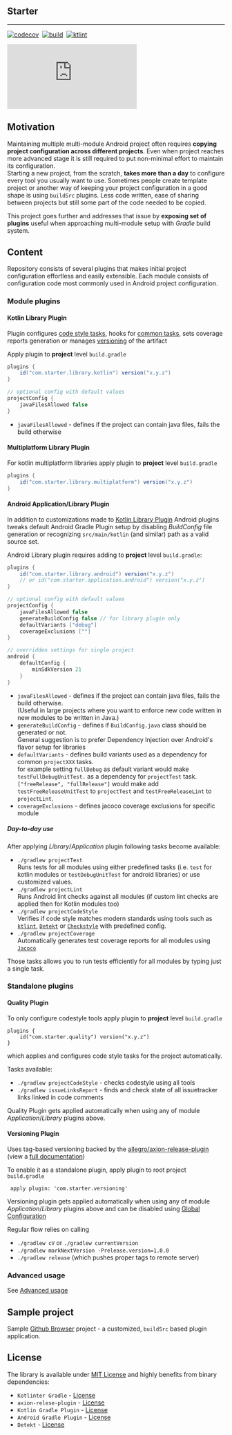 ## Starter
___

[![codecov](https://codecov.io/gh/usefulness/project-starter/branch/master/graph/badge.svg)](https://codecov.io/gh/usefulness/project-starter)
&nbsp;[![build](https://github.com/usefulness/project-starter/workflows/Build%20project/badge.svg)](https://github.com/usefulness/project-starter/actions)
&nbsp;[![ktlint](https://img.shields.io/badge/code%20style-%E2%9D%A4-FF4081.svg)](https://ktlint.github.io/)

[![version](https://img.shields.io/maven-metadata/v/https/plugins.gradle.org/m2/com/project/starter/jvm/maven-metadata.xml?label=gradle)](https://plugins.gradle.org/search?term=com.starter) 


## Motivation

Maintaining multiple multi-module Android project often requires **copying project configuration across different projects**.
Even when project reaches more advanced stage it is still required to put non-minimal effort to maintain its configuration.  
Starting a new project, from the scratch, **takes more than a day** to configure every tool you usually want to use.
Sometimes people create template project or another way of keeping your project configuration in a good shape is using `buildSrc` plugins.
Less code written, ease of sharing between projects but still some part of the code needed to be copied.

This project goes further and addresses that issue by **exposing set of plugins** useful when approaching multi-module setup with _Gradle_ build system.

## Content

Repository consists of several plugins that makes initial project configuration effortless and easily extensible.
Each module consists of configuration code most commonly used in Android project configuration.

### Module plugins
#### Kotlin Library Plugin
Plugin configures [code style tasks](#quality-plugin), hooks for [common tasks](#day-to-day-use), 
sets coverage reports generation or manages [versioning](#versioning-plugin) of the artifact
    
Apply plugin to **project** level `build.gradle`

``` groovy
plugins {
    id("com.starter.library.kotlin") version("x.y.z")
}

// optional config with default values
projectConfig {
    javaFilesAllowed false
}
```

- `javaFilesAllowed` - defines if the project can contain java files, fails the build otherwise

#### Multiplatform Library Plugin
For kotlin multiplatform libraries apply plugin to **project** level `build.gradle`

``` groovy
plugins {
    id("com.starter.library.multiplatform") version("x.y.z")
}
```

#### Android Application/Library Plugin
In addition to customizations made to [Kotlin Library Plugin](#kotlin-library-plugin) Android plugins 
tweaks default Android Gradle Plugin setup by disabling _BuildConfig_ file generation 
or recognizing `src/main/kotlin` (and similar) path as a valid source set. 

Android Library plugin requires adding to **project** level `build.gradle`:

``` groovy
plugins {
    id("com.starter.library.android") version("x.y.z") 
    // or id("com.starter.application.android") version("x.y.z") 
}

// optional config with default values
projectConfig {
    javaFilesAllowed false
    generateBuildConfig false // for library plugin only 
    defaultVariants ["debug"]
    coverageExclusions [""]
}

// overridden settings for single project
android {
    defaultConfig {
        minSdkVersion 21
    }
}
```

- `javaFilesAllowed` - defines if the project can contain java files, fails the build otherwise.  
(Useful in large projects where you want to enforce new code written in new modules to be written in Java.)
- `generateBuildConfig` - defines if `BuildConfig.java` class should be generated or not.  
General suggestion is to prefer Dependency Injection over Android's flavor setup for libraries
- `defaultVariants` - defines build variants used as a dependency for common `projectXXX` tasks.  
for example setting `fullDebug` as default variant would make `testFullDebugUnitTest.` as a dependency for `projectTest` task.
`["freeRelease", "fullRelease"]` would make add `testFreeReleaseUnitTest` to `projectTest` and `testFreeReleaseLint` to `projectLint`.
- `coverageExclusions` - defines jacoco coverage exclusions for specific module

##### Day-to-day use
After applying _Library_/_Application_ plugin following tasks become available:
- `./gradlew projectTest`  
  Runs tests for all modules using either predefined tasks (i.e. `test` for kotlin modules or `testDebugUnitTest` for android libraries) or use customized values.
- `./gradlew projectLint`  
  Runs Android lint checks against all modules (if custom lint checks are applied then for Kotlin modules too)
- `./gradlew projectCodeStyle`  
  Verifies if code style matches modern standards using tools such as [`ktlint`](https://github.com/pinterest/ktlint), [`Detekt`](https://github.com/arturbosch/detekt) or [`Checkstyle`](https://checkstyle.org/) with predefined config.
- `./gradlew projectCoverage`  
  Automatically generates test coverage reports for all modules using [`Jacoco`](https://github.com/jacoco/jacoco)

Those tasks allows you to run tests efficiently for all modules by typing just a single task.

### Standalone plugins
#### Quality Plugin
To only configure codestyle tools apply plugin to **project** level `build.gradle`
```
plugins {
    id("com.starter.quality") version("x.y.z") 
}
```
which applies and configures code style tasks for the project automatically.  

Tasks available:
- `./gradlew projectCodeStyle` - checks codestyle using all tools 
- `./gradlew issueLinksReport` - finds and check state of all issuetracker links linked in code comments  

Quality Plugin gets applied automatically when using any of module _Application_/_Library_ plugins above.

#### Versioning Plugin

Uses tag-based versioning backed by the [allegro/axion-release-plugin](https://github.com/allegro/axion-release-plugin) (view a [full documentation](https://github.com/allegro/axion-release-plugin))

To enable it as a standalone plugin, apply plugin to root project `build.gradle`
```
 apply plugin: 'com.starter.versioning'
```
Versioning plugin gets applied automatically when using any of module _Application_/_Library_ plugins above and can be disabled using [Global Configuration](Advanced.md#global-configuration)

Regular flow relies on calling
- `./gradlew cV` or `./gradlew currentVersion`
- `./gradlew markNextVersion -Prelease.version=1.0.0`
- `./gradlew release` (which pushes proper tags to remote server)

### Advanced usage
See [Advanced usage](Advanced.md)

## Sample project
Sample [Github Browser](https://github.com/mateuszkwiecinski/github_browser) project - a customized, `buildSrc` based plugin application.

## License
The library is available under [MIT License](/LICENSE) and highly benefits from binary dependencies:
- `Kotlinter Gradle` - [License](https://github.com/jeremymailen/kotlinter-gradle/blob/master/LICENSE)
- `axion-relese-plugin` - [License](https://github.com/allegro/axion-release-plugin/blob/master/LICENSE)
- `Kotlin Gradle Plugin` - [License](https://github.com/JetBrains/kotlin#license)
- `Android Gradle Plugin` - [License](https://developer.android.com/license)
- `Detekt` - [License](https://github.com/arturbosch/detekt/blob/master/LICENSE)
